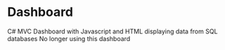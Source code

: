 # Dashboard
C# MVC Dashboard with Javascript and HTML displaying data from SQL databases
No longer using this dashboard
